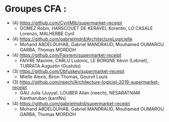 # Groupes CFA :

* (4) https://github.com/CyrilMlb/supermarket-receipt
  * GOMEZ Robin, HARSCOUET DE KERAVEL Korentin, LO CASALE Lorenzo, MALHERBE Cyril
* (4) https://github.com/gabrielmdrd/ArchitectureLogicielle
  * Mohand ABDELOUHAB, Gabriel MANDRAUD, Mouhamed OUMAROU GARBA, Thomas MORDOH
* (4) https://github.com/Faivrem/supermarket-receipt
  * FAIVRE Maxime, CARLU Ludovic, LE BORGNE Kévin (Lebnet), TURRATA Augustin (Gustutu)
* (3) https://github.com/Obfuskey/supermarket-receipt
  * Mielle Alexis, Biron Thomas, Gourvil Louis
* (3) https://github.com/neech/Architecture-logiciel-2019-supermarket-receipt
  * GAU Julia (Juyya), LOUBER Allan (neech), NESARATNAM Kantharuban (kantNs)
* (4) https://github.com/gabrielmdrd/supermarket-receipt
  * Mohand ABDELOUHAB, Gabriel MANDRAUD, Mouhamed OUMAROU GARBA, Thomas MORDOH
